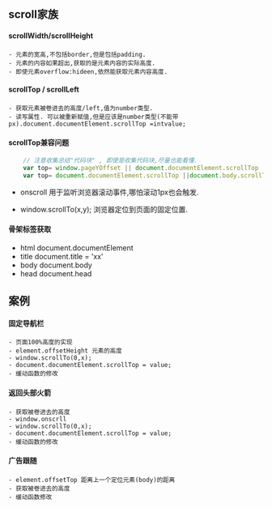 ## scroll家族

#### scrollWidth/scrollHeight
	- 元素的宽高,不包括border,但是包括padding.
	- 元素的内容如果超出,获取的是元素内容的实际高度.
	- 即使元素overflow:hideen,依然能获取元素内容高度.

#### scrollTop / scrollLeft
	- 获取元素被卷进去的高度/left,值为number类型.
	- 读写属性. 可以被重新赋值,但是应该是number类型(不能带px).document.documentElement.scrollTop =intvalue;


#### scrollTop兼容问题
```javascript
	// 注意收集总结"代码块" , 即使是收集代码块,尽量也能看懂.
	var top= window.pageYOffset || document.documentElement.scrollTop || document.body.scrollTop || 0;
	var top= document.documentElement.scrollTop ||document.body.scrollTop;

```
+ onscroll 用于监听浏览器滚动事件,哪怕滚动1px也会触发.

+ window.scrollTo(x,y); 浏览器定位到页面的固定位置.

#### 骨架标签获取

+ html  document.documentElement
+ title document.title = 'xx'
+ body  document.body
+ head  document.head


## 案例
#### 固定导航栏  
	- 页面100%高度的实现
	- element.offsetHeight 元素的高度
	- window.scrollTo(0,x);
	- document.documentElement.scrollTop = value;
	- 缓动函数的修改

#### 返回头部火箭
	- 获取被卷进去的高度
	- window.onscrll
	- window.scrollTo(0,x);
	- document.documentElement.scrollTop = value;
	- 缓动函数的修改

#### 广告跟随
	- element.offsetTop 距离上一个定位元素(body)的距离
	- 获取被卷进去的高度
	- 缓动函数修改
